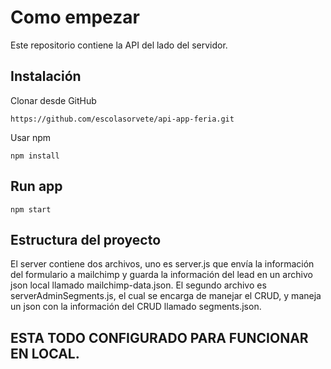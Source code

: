 # Como empezar

Este repositorio contiene la API del lado del servidor. 

## Instalación 

Clonar desde GitHub

```
https://github.com/escolasorvete/api-app-feria.git
```

Usar npm 

```
npm install
```

## Run app

```
npm start
```

## Estructura del proyecto
El server contiene dos archivos, uno es server.js que envía la información del formulario a mailchimp y guarda la información del lead en un archivo json local llamado mailchimp-data.json.
El segundo archivo es serverAdminSegments.js, el cual se encarga de manejar el CRUD, y maneja un json con la información del CRUD llamado segments.json.

## ESTA TODO CONFIGURADO PARA FUNCIONAR EN LOCAL.
